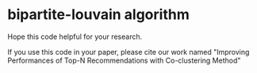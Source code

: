 # bipartite-louvain algorithm

Hope this code helpful for your research.

If you use this code in your paper, please cite our work named "Improving Performances of Top-N Recommendations with Co-clustering Method"
